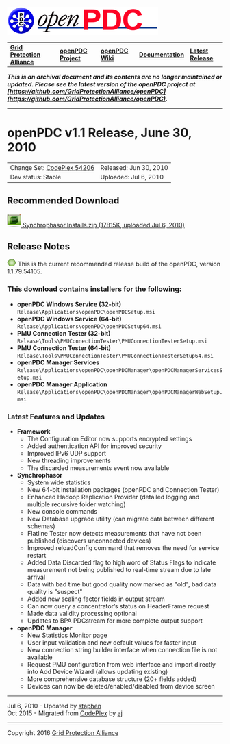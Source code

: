 [![The Open Source Phasor Data Concentrator](openPDC_Logo.png)](openPDC_Home.md "The Open Source Phasor Data Concentrator")

|   |   |   |   |   |
|---|---|---|---|---|
| **[Grid Protection Alliance](http://www.gridprotectionalliance.org "Grid Protection Alliance Home Page")** | **[openPDC Project](https://github.com/GridProtectionAlliance/openPDC "openPDC Project on GitHub")** | **[openPDC Wiki](openPDC_Home.md "openPDC Wiki Home Page")** | **[Documentation](openPDC_Documentation_Home.md "openPDC Documentation Home Page")** | **[Latest Release](https://github.com/GridProtectionAlliance/openPDC/releases "openPDC Releases Home Page")** |

***This is an archival document and its contents are no longer maintained or updated. Please see the latest version of the openPDC project at [https://github.com/GridProtectionAlliance/openPDC](https://github.com/GridProtectionAlliance/openPDC).***

---

# openPDC v1.1 Release, June 30, 2010

|   |   |
|---|---|
| Change Set: [CodePlex 54206](http://openpdc.codeplex.com/SourceControl/changeset/view/54206) | Released: Jun 30, 2010 |
| Dev status: Stable | Uploaded: Jul 6, 2010 |

## Recommended Download

[![](files/RuntimeBinary.gif) Synchrophasor.Installs.zip (17815K, uploaded Jul 6, 2010)](http://openpdc.codeplex.com/downloads/get/129928)

## Release Notes

[![](files/project_icon_lrg.gif)]() This is the current recommended release build of the openPDC, version 1.1.79.54105.

### This download contains installers for the following:

- **openPDC Windows Service (32-bit)** `Release\Applications\openPDC\openPDCSetup.msi`
- **openPDC Windows Service (64-bit)** `Release\Applications\openPDC\openPDCSetup64.msi`
- **PMU Connection Tester (32-bit)** `Release\Tools\PMUConnectionTester\PMUConnectionTesterSetup.msi`
- **PMU Connection Tester (64-bit)** `Release\Tools\PMUConnectionTester\PMUConnectionTesterSetup64.msi`
- **openPDC Manager Services** `Release\Applications\openPDC\openPDCManager\openPDCManagerServicesSetup.msi`
- **openPDC Manager Application** `Release\Applications\openPDC\openPDCManager\openPDCManagerWebSetup.msi`

### Latest Features and Updates
- **Framework**
    - The Configuration Editor now supports encrypted settings
    - Added authentication API for improved security
    - Improved lPv6 UDP support
    - New threading improvements
    - The discarded measurements event now available
- **Synchrophasor**
    - System wide statistics
    - New 64-bit installation packages (openPDC and Connection Tester)
    - Enhanced Hadoop Replication Provider (detailed logging and multiple recursive folder watching)
    - New console commands
    - New Database upgrade utility (can migrate data between different schemas)
    - Flatline Tester now detects measurements that have not been published (discovers unconnected devices)
    - Improved reloadConfig command that removes the need for service restart
    - Added Data Discarded flag to high word of Status Flags to indicate measurement not being published to real-time stream due to late arrival
    - Data with bad time but good quality now marked as "old", bad data quality is "suspect"
    - Added new scaling factor fields in output stream
    - Can now query a concentrator’s status on HeaderFrame request
    - Made data validity processing optional
    - Updates to BPA PDCstream for more complete output support
- **openPDC Manager**
    - New Statistics Monitor page
    - User input validation and new default values for faster input
    - New connection string builder interface when connection file is not available
    - Request PMU configuration from web interface and import directly into Add Device Wizard (allows updating existing)
    - More comprehensive database structure (20+ fields added)
    - Devices can now be deleted/enabled/disabled from device screen

---

Jul 6, 2010 - Updated by [staphen](Contributors/staphen.md)  
Oct 2015 - Migrated from [CodePlex](http://openpdc.codeplex.com/releases/view/48110) by [aj](https://github.com/ajstadlin)

---

Copyright 2016 [Grid Protection Alliance](http://www.gridprotectionalliance.org)